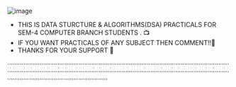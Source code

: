 ![image](https://github.com/princethakur931/DSA-PRACTICAL-SEM-4/assets/142495134/a297e1b3-0b35-4ad4-8b48-7d72d0e0d589)

* THIS IS DATA STURCTURE & ALGORITHMS(DSA) PRACTICALS FOR SEM-4 COMPUTER BRANCH STUDENTS . 📺
* IF YOU WANT PRACTICALS OF ANY SUBJECT THEN COMMENT!!💬
* THANKS FOR YOUR SUPPORT 🙏

················································································································································································································································································································
